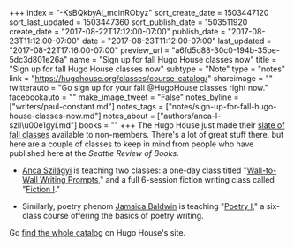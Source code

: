 +++
index = "-KsBQkbyAl_mcinRObyz"
sort_create_date = 1503447120
sort_last_updated = 1503447360
sort_publish_date = 1503511920
create_date = "2017-08-22T17:12:00-07:00"
publish_date = "2017-08-23T11:12:00-07:00"
date = "2017-08-23T11:12:00-07:00"
last_updated = "2017-08-22T17:16:00-07:00"
preview_url = "a6fd5d88-30c0-194b-35be-5dc3d801e26a"
name = "Sign up for fall Hugo House classes now"
title = "Sign up for fall Hugo House classes now"
subtype = "Note"
type = "notes"
link = "https://hugohouse.org/classes/course-catalog/"
shareimage = ""
twitterauto = "Go sign up for your fall @HugoHouse classes right now."
facebookauto = ""
make_image_tweet = "False"
notes_byline = ["writers/paul-constant.md"]
notes_tags = ["notes/sign-up-for-fall-hugo-house-classes-now.md"]
notes_about = ["authors/anca-l-szil\u00e1gyi.md"]
books = ""
+++
The Hugo House just made their [slate of fall classes](https://hugohouse.org/classes/course-catalog/) available to non-members. There's a lot of great stuff there, but here are a couple of classes to keep in mind from people who have published here at the *Seattle Review of Books*.

* [Anca Szilágyi](http://www.seattlereviewofbooks.com/writers/anca-l-szil%C3%A1gyi/) is teaching two classes: a one-day class titled "[Wall-to-Wall Writing Prompts](https://hugohouse.org/store/class/wall-to-wall-writing-prompts-anca-szilagyi/)," and a full 6-session fiction writing class called "[Fiction I](https://hugohouse.org/store/class/fiction-i-anca-szilagyi/)."

* Similarly, poetry phenom [Jamaica Baldwin](http://www.seattlereviewofbooks.com/notes/2017/03/20/jamaica-baldwins-extraordinary-journey-into-poetry/) is teaching "[Poetry I](https://hugohouse.org/store/class/poetry-i-jamaica-baldwin/)," a six-class course offering the basics of poetry writing.

Go [find the whole catalog](https://hugohouse.org/classes/course-catalog/) on Hugo House's site. 